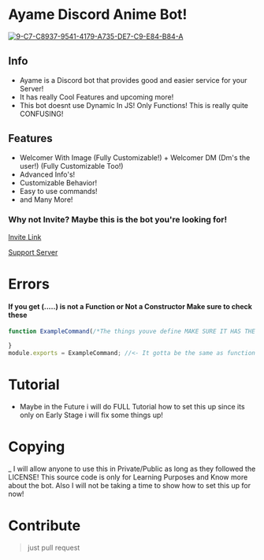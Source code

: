 # Ayame Discord Anime Bot!
<html>
  <body>
    <a href="https://ibb.co/G0S0xrv"><img src="https://i.ibb.co/G0S0xrv/9-C7-C8937-9541-4179-A735-DE7-C9-E84-B84-A.png" alt="9-C7-C8937-9541-4179-A735-DE7-C9-E84-B84-A" border="0"></a>
  </body>
 </html>
 
 ## Info
 * Ayame is a Discord bot that provides good and easier service for your Server!
 * It has really Cool Features and upcoming more!
 * This bot doesnt use Dynamic In JS! Only Functions! This is really quite CONFUSING!
 
 ## Features
 * Welcomer With Image (Fully Customizable!) + Welcomer DM (Dm's the user!) (Fully Customizable Too!)
 * Advanced Info's!
 * Customizable Behavior!
 * Easy to use commands!
 * and Many More!
 
 ### Why not Invite? Maybe this is the bot you're looking for!
 
 [Invite Link](https://discord.com/api/oauth2/authorize?client_id=745140408694079559&permissions=2134900151&scope=bot)
 
 [Support Server](https://discord.gg/DgztTA6SVN)
 
# Errors
#### If you get (.....) is not a Function or Not a Constructor Make sure to check these
```js
function ExampleCommand(/*The things youve define MAKE SURE IT HAS THE RIGHT PLACE OR ELSE IT WILL THROW THE CONFUSING ERRORS.*/) {

}
module.exports = ExampleCommand; //<- It gotta be the same as function or else it will throw that 'Is not a function or constructor Errors!'.
```

# Tutorial
* Maybe in the Future i will do FULL Tutorial how to set this up since its only on Early Stage i will fix some things up!

# Copying
_ I will allow anyone to use this in Private/Public as long as they followed the LICENSE! This source code is only for Learning Purposes and Know more about the bot.
Also I will not be taking a time to show how to set this up for now!

# Contribute
> just pull request
